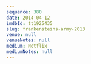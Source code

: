 ```yaml
---
sequence: 380
date: 2014-04-12
imdbId: tt1925435
slug: frankensteins-army-2013
venue: null
venueNotes: null
medium: Netflix
mediumNotes: null
---
```

